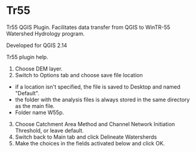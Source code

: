 # Tr55
Tr55 QGIS Plugin.
Facilitates data transfer from QGIS to WinTR-55 Watershed Hydrology program.

Developed for QGIS 2.14

Tr55 plugin help.
1) Choose DEM layer.
2) Switch to Options tab and choose save file location
* if a location isn't specified, the file is saved to Desktop and named "Default".
* the folder with the analysis files is always stored in the same directory as the main file.
* Folder name W55p.
3) Choose Catchment Area Method and Channel Network Initiation Threshold, or leave default.
4) Switch back to Main tab and click Delineate Watersherds
5) Make the choices in the fields activated below and click OK.

